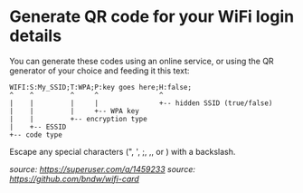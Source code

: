 # Generate QR code for your WiFi login details

You can generate these codes using an online service, or using the QR generator of your choice and feeding it this text:

```text
WIFI:S:My_SSID;T:WPA;P:key goes here;H:false;
^    ^         ^     ^               ^
|    |         |     |               +-- hidden SSID (true/false)
|    |         |     +-- WPA key
|    |         +-- encryption type
|    +-- ESSID
+-- code type
```

Escape any special characters (", ', ;, ,, or \) with a backslash.

_source: https://superuser.com/a/1459233_
_source: https://github.com/bndw/wifi-card_
